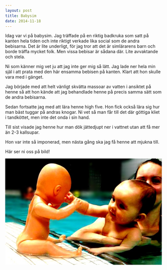 ```yaml
---
layout: post
title: Babysim
date: 2014-11-18
---
```


Idag var vi på babysim. Jag träffade på en riktig badkruka som satt på kanten hela tiden och inte riktigt verkade lika social som de andra bebisarna. Det är lite underligt, för jag tror att det är simlärarens barn och borde träffa mycket folk. Men vissa bebisar är sådana där. Lite avvaktande och stela.

Ni som känner mig vet ju att jag inte ger mig så lätt. Jag lade ner hela min själ i att prata med den här ensamma bebisen på kanten. Klart att hon skulle vara med i gänget.

Jag började med att helt vänligt skvätta massoar av vatten i ansiktet på henne så att hon kände att jag behandlade henne på precis samma sätt som de andra bebisarna.

Sedan fortsatte jag med att lära henne high five. Hon fick också lära sig hur man bäst tuggar på andras knogar. Ni vet så man får till det där göttiga kliet i tandköttet, men inte det onda i sin hand. 

Till sist visade jag henne hur man dök jättedjupt ner i vattnet utan att få mer än 2-3 kallsupar.

Hon var inte så imponerad, men nästa gång ska jag få henne att mjukna till.

Här ser ni oss på bild!

![babysim](/images/babysim.jpg)

